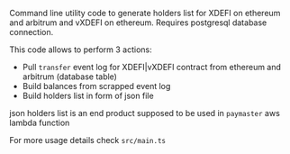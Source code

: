 Command line utility code to generate holders list for XDEFI on ethereum and arbitrum and vXDEFI on ethereum.
Requires postgresql database connection.

This code allows to perform 3 actions:

- Pull `transfer` event log for XDEFI|vXDEFI contract from ethereum and arbitrum (database table)
- Build balances from scrapped event log
- Build holders list in form of json file

json holders list is an end product supposed to be used in `paymaster` aws lambda function

For more usage details check `src/main.ts`
